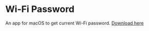 # Wi-Fi Password
An app for macOS to get current Wi-Fi password.
[Download here](https://github.com/tshario/wifi-password-app/releases)

